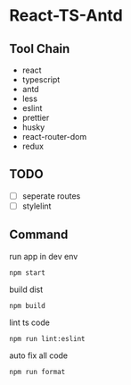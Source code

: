 # React-TS-Antd

## Tool Chain

- react
- typescript
- antd
- less
- eslint
- prettier
- husky
- react-router-dom
 - redux
## TODO

- [ ] seperate routes
- [ ] stylelint

## Command

run app in dev env
```
npm start
```

build dist
```
npm build
```

lint ts code
```
npm run lint:eslint
```

auto fix all code
```
npm run format
```

